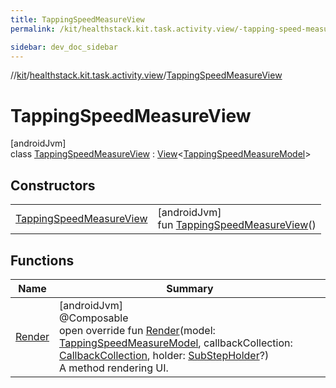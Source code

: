 ```yaml
---
title: TappingSpeedMeasureView
permalink: /kit/healthstack.kit.task.activity.view/-tapping-speed-measure-view/index.html

sidebar: dev_doc_sidebar
---
```

//[kit](../../../kit.html)/[healthstack.kit.task.activity.view](../index.html)/[TappingSpeedMeasureView](index.html)



# TappingSpeedMeasureView



[androidJvm]\
class [TappingSpeedMeasureView](index.html) : [View](../../healthstack.kit.task.base/-view/index.html)&lt;[TappingSpeedMeasureModel](../../healthstack.kit.task.activity.model/-tapping-speed-measure-model/index.html)&gt;



## Constructors


| | |
|---|---|
| [TappingSpeedMeasureView](-tapping-speed-measure-view.html) | [androidJvm]<br>fun [TappingSpeedMeasureView](-tapping-speed-measure-view.html)() |


## Functions


| Name | Summary |
|---|---|
| [Render](-render.html) | [androidJvm]<br>@Composable<br>open override fun [Render](-render.html)(model: [TappingSpeedMeasureModel](../../healthstack.kit.task.activity.model/-tapping-speed-measure-model/index.html), callbackCollection: [CallbackCollection](../../healthstack.kit.task.base/-callback-collection/index.html), holder: [SubStepHolder](../../healthstack.kit.task.survey.question/-sub-step-holder/index.html)?)<br>A method rendering UI. |

